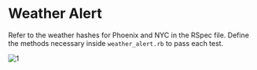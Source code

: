 # Weather Alert
Refer to the weather hashes for Phoenix and NYC in the RSpec file. Define the methods necessary inside `weather_alert.rb` to pass each test.

![1](http://i.imgur.com/w2cRXuB.gif)